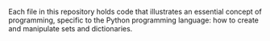 Each file in this repository holds code that illustrates an essential concept of programming, specific to the Python programming language: how to create and manipulate sets and dictionaries.
